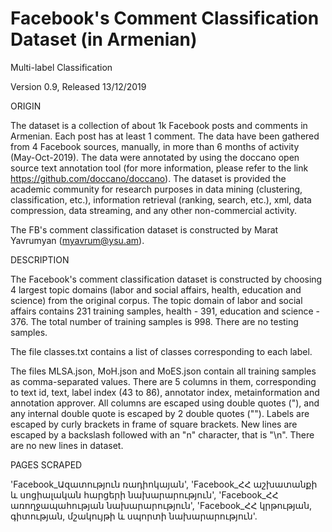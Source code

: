 # Facebook's Comment Classification Dataset (in Armenian)

Multi-label Classification

Version 0.9, Released 13/12/2019


ORIGIN

The dataset is a collection of about 1k Facebook posts and comments in Armenian. Each post has at least 1 comment. The data have been gathered from 4 Facebook sources, manually, in more than 6 months of activity (May-Oct-2019). The data were annotated by using the doccano open source text annotation tool (for more information, please refer to the link https://github.com/doccano/doccano). The dataset is provided the academic community for research purposes in data mining (clustering, classification, etc.), information retrieval (ranking, search, etc.), xml, data compression, data streaming, and any other non-commercial activity.

The FB's comment classification dataset is constructed by Marat Yavrumyan (myavrum@ysu.am).


DESCRIPTION

The Facebook's comment classification dataset is constructed by choosing 4 largest topic domains (labor and social affairs, health, education and science) from the original corpus. The topic domain of labor and social affairs contains 231 training samples, health - 391, education and science - 376. The total number of training samples is 998. There are no testing samples.

The file classes.txt contains a list of classes corresponding to each label.

The files MLSA.json, MoH.json and MoES.json contain all training samples as comma-separated values. There are 5 columns in them, corresponding to text id, text, label index (43 to 86), annotator index, metainformation and annotation approver. All columns are escaped using double quotes ("), and any internal double quote is escaped by 2 double quotes (""). Labels are escaped by curly brackets in frame of square brackets. New lines are escaped by a backslash followed with an "n" character, that is "\n". There are no new lines in dataset.


PAGES SCRAPED

'Facebook_Ազատություն ռադիոկայան',
'Facebook_ՀՀ աշխատանքի և սոցիալական հարցերի նախարարություն',
'Facebook_ՀՀ առողջապահության նախարարություն',
'Facebook_ՀՀ կրթության, գիտության, մշակույթի և սպորտի նախարարություն'.
